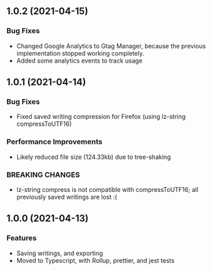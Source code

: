 ## 1.0.2 (2021-04-15)

### Bug Fixes

- Changed Google Analytics to Gtag Manager, because the previous implementation stopped working completely.
- Added some analytics events to track usage

## 1.0.1 (2021-04-14)

### Bug Fixes

- Fixed saved writing compression for Firefox (using lz-string compressToUTF16)

### Performance Improvements

- Likely reduced file size (124.33kb) due to tree-shaking

### BREAKING CHANGES

- lz-string compress is not compatible with compressToUTF16; all previously saved writings are lost :(

## 1.0.0 (2021-04-13)

### Features

- Saving writings, and exporting
- Moved to Typescript, with Rollup, prettier, and jest tests
